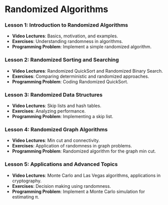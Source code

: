 # Randomized Algorithms

### Lesson 1: Introduction to Randomized Algorithms
- **Video Lectures**: Basics, motivation, and examples.
- **Exercises**: Understanding randomness in algorithms.
- **Programming Problem**: Implement a simple randomized algorithm.

### Lesson 2: Randomized Sorting and Searching
- **Video Lectures**: Randomized QuickSort and Randomized Binary Search.
- **Exercises**: Comparing deterministic and randomized approaches.
- **Programming Problem**: Coding Randomized QuickSort.

### Lesson 3: Randomized Data Structures
- **Video Lectures**: Skip lists and hash tables.
- **Exercises**: Analyzing performance.
- **Programming Problem**: Implementing a skip list.

### Lesson 4: Randomized Graph Algorithms
- **Video Lectures**: Min cut and connectivity.
- **Exercises**: Application of randomness in graph problems.
- **Programming Problem**: Randomized algorithm for the graph min cut.

### Lesson 5: Applications and Advanced Topics
- **Video Lectures**: Monte Carlo and Las Vegas algorithms, applications in cryptography.
- **Exercises**: Decision making using randomness.
- **Programming Problem**: Implement a Monte Carlo simulation for estimating π.
